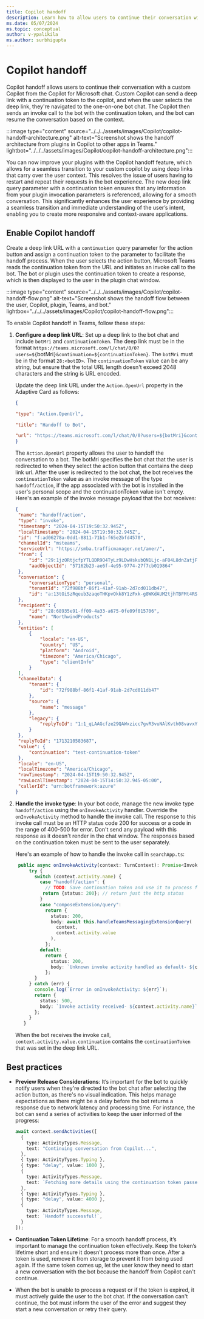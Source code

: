 ```yaml
---
title: Copilot handoff
description: Learn how to allow users to continue their conversation with custom copilots from the Copilot for Microsoft chat.
ms.date: 05/07/2024
ms.topic: conceptual
author: v-ypalikila
ms.author: surbhigupta
---
```


# Copilot handoff

Copilot handoff allows users to continue their conversation with a custom Copilot from the Copilot for Microsoft chat. Custom Copilot can send a deep link with a continuation token to the copilot, and when the user selects the deep link, they're navigated to the one-on-one bot chat. The Copilot then sends an invoke call to the bot with the continuation token, and the bot can resume the conversation based on the context.

:::image type="content" source="../../../assets/images/Copilot/copilot-handoff-architecture.png" alt-text="Screenshot shows the handoff architecture from plugins in Copilot to other apps in Teams." lightbot="../../../assets/images/Copilot/copilot-handoff-architecture.png":::

You can now improve your plugins with the Copilot handoff feature, which allows for a seamless transition to your custom copilot by using deep links that carry over the user context. This resolves the issue of users having to restart and repeat their requests in the bot experience. The new deep link query parameter with a continuation token ensures that any information from your plugin invocation parameters is referenced, allowing for a smooth conversation. This significantly enhances the user experience by providing a seamless transition and immediate understanding of the user’s intent, enabling you to create more responsive and context-aware applications.

## Enable Copilot handoff

Create a deep link URL with a `continuation` query parameter for the action button and assign a continuation token to the parameter to facilitate the handoff process. When the user selects the action button, Microsoft Teams reads the continuation token from the URL and initiates an invoke call to the bot. The bot or plugin uses the continuation token to create a response, which is then displayed to the user in the plugin chat window.

:::image type="content" source="../../../assets/images/Copilot/copilot-handoff-flow.png" alt-text="Screenshot shows the handoff flow between the user, Copilot, plugin, Teams, and bot." lightbox="../../../assets/images/Copilot/copilot-handoff-flow.png":::

To enable Copilot handoff in Teams, follow these steps:

1. **Configure a deep link URL**: Set up a deep link to the bot chat and include `botMri` and `continuationToken`. The deep link must be in the format `https://teams.microsoft.com/l/chat/0/0?users=${`botMri`}&continuation=${continuationToken}`. The `botMri` must be in the format `28:<botID>`. The `continuationToken` value can be any string, but ensure that the total URL length doesn't exceed 2048 characters and the string is URL encoded.

   Update the deep link URL under the `Action.OpenUrl` property in the Adaptive Card as follows:

   ```JSON
   { 

   "type": "Action.OpenUrl", 

   "title": "Handoff to Bot", 

   "url": "https://teams.microsoft.com/l/chat/0/0?users=${botMri}&continuation=${continuationToken}" 
   }
   ```

   The `Action.OpenUrl` property allows the user to handoff the conversation to a bot. The botMri specifies the bot chat that the user is redirected to when they select the action button that contains the deep link url. After the user is redirected to the bot chat, the bot receives the `continuationToken` value as an invoke message of the type `handoff/action`, if the app associated with the bot is installed in the user's personal scope and the continuationToken value isn't empty. Here's an example of the invoke message payload that the bot receives:

   ```json
   { 
    "name": "handoff/action", 
    "type": "invoke", 
    "timestamp": "2024-04-15T19:50:32.945Z", 
    "localTimestamp": "2024-04-15T19:50:32.945Z", 
    "id": "f:ad06278a-0dd1-8811-71b1-f65e2bfd4570", 
    "channelId": "msteams", 
    "serviceUrl": "https://smba.trafficmanager.net/amer/", 
    "from": { 
        "id": "29:1jzORtjcfpYTLQDR9O4TyLz9LDwHskubQN1Ljc-aFO4L8dnZatjFpSw1PCGa-Mm-Jo4uLp67Lvekcjq2hkPoxdA", 
        "aadObjectId": "57162b23-ae6f-4e95-9774-27f7cb019864" 
    }, 
    "conversation": { 
        "conversationType": "personal", 
        "tenantId": "72f988bf-86f1-41af-91ab-2d7cd011db47", 
        "id": "a:13tOiSzRqeub3zaqoTHKpvOkk8Y1zFxk-g8WKdAUM2tjhTBFMt4RSuL8YWi7uwFNBmbxsyzYYktJEyfimYXYiEoplQ34aJs1y8trDb7EIcG09xOjSUieHVzFZ2b8tkagZ" 
    }, 
    "recipient": { 
        "id": "28:68935e91-ff09-4a33-a675-0fe09f015706", 
        "name": "NorthwindProducts" 
    }, 
    "entities": [ 
        { 
            "locale": "en-US", 
            "country": "US", 
            "platform": "Android", 
            "timezone": "America/Chicago", 
            "type": "clientInfo" 
        } 
    ], 
    "channelData": { 
        "tenant": { 
            "id": "72f988bf-86f1-41af-91ab-2d7cd011db47" 
        }, 
        "source": { 
            "name": "message" 
        }, 
        "legacy": { 
            "replyToId": "1:1_qLAAGcfze29QAWxzicc7gvR3vuNAlKvth08vavxYYs" 
        } 
    }, 
    "replyToId": "1713210583687", 
    "value": { 
        "continuation": "test-continuation-token" 
    }, 
    "locale": "en-US", 
    "localTimezone": "America/Chicago", 
    "rawTimestamp": "2024-04-15T19:50:32.945Z", 
    "rawLocalTimestamp": "2024-04-15T14:50:32.945-05:00", 
    "callerId": "urn:botframework:azure" 
   }
   ```

1. **Handle the invoke type**: In your bot code, manage the new invoke type `handoff/action` using the `onInvokeActivity` handler. Override the `onInvokeActivity` method to handle the invoke call. The response to this invoke call must be an HTTP status code 200 for success or a code in the range of 400-500 for error. Don't send any payload with this response as it doesn't render in the chat window. The responses based on the continuation token must be sent to the user separately.

   Here's an example of how to handle the invoke call in `searchApp.ts`:

   ```typescript
    public async onInvokeActivity(context: TurnContext): Promise<InvokeResponse> {
        try {
          switch (context.activity.name) {
            case "handoff/action": {
              // TODO: Save continuation token and use it to process final response to user later
             return {status: 200}; // return just the http status
            }
            case "composeExtension/query":
              return {
                status: 200,
                body: await this.handleTeamsMessagingExtensionQuery(
                  context,
                  context.activity.value
                ),
              };
            default:
              return {
                status: 200,
                body: `Unknown invoke activity handled as default- ${context.activity.name}`,
              };
          }
        } catch (err) {
          console.log(`Error in onInvokeActivity: ${err}`);
          return {
            status: 500,
            body: `Invoke activity received- ${context.activity.name}`,
          };
        }
      }
   ```

   When the bot receives the invoke call, `context.activity.value.continuation` contains the `continuationToken` that was set in the deep link URL.

## Best practices

* **Preview Release Considerations**: It’s important for the bot to quickly notify users when they're directed to the bot chat after selecting the action button, as there's no visual indication. This helps manage expectations as there might be a delay before the bot returns a response due to network latency and processing time. For instance, the bot can send a series of activities to keep the user informed of the progress:

    ```typescript
    await context.sendActivities([
      {
        type: ActivityTypes.Message,
        text: "Continuing conversation from Copilot...",
      },
      { type: ActivityTypes.Typing },
      { type: "delay", value: 1000 },
      {
        type: ActivityTypes.Message,
        text: `Fetching more details using the continuation token passed: ${continuationToken}`,
      },
      { type: ActivityTypes.Typing },
      { type: "delay", value: 4000 },
      {
        type: ActivityTypes.Message,
        text: `Handoff successful!`,
      }
    ]);
    
    ```

* **Continuation Token Lifetime**: For a smooth handoff process, it’s important to manage the continuation token effectively. Keep the token’s lifetime short and ensure it doesn't process more than once. After a token is used, remove it from storage to prevent it from being used again. If the same token comes up, let the user know they need to start a new conversation with the bot because the handoff from Copilot can't continue.

* When the bot is unable to process a request or if the token is expired, it must actively guide the user to the bot chat. If the conversation can't continue, the bot must inform the user of the error and suggest they start a new conversation or retry their query.
